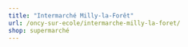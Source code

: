 ```yaml
---
title: "Intermarché Milly-la-Forêt"
url: /oncy-sur-ecole/intermarche-milly-la-foret/
shop: supermarché
---
```

